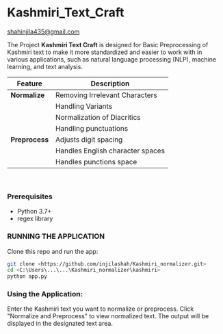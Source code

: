 # Kashmiri_Text_Craft


shahinjila435@gmail.com


The Project **Kashmiri Text Craft** is  designed for Basic Preprocessing of Kashmiri text to make it more standardized and easier to work with in various applications, such as natural language processing (NLP), machine learning, and text analysis. 




|    Feature    | Description                      |
|---------------|----------------------------------|
| **Normalize** | Removing Irrelevant Characters   |
|               | Handling Variants                |
|               | Normalization of Diacritics      |
|               | Handling punctuations|           |
| **Preprocess**| Adjusts digit spacing            |                    
|               | Handles English character spaces |
|               | Handles punctions space          |

<br>

### Prerequisites

- Python 3.7+
- regex library 

### RUNNING THE APPLICATION 
Clone this   repo  and run the app:
```bash
git clone <https://github.com/injilashah/Kashmiri_normalizer.git>
cd <C:\Users\...\...\Kashmiri_normalizer\kashmiri>
python app.py
```

### Using the Application:
Enter the Kashmiri text you want to normalize or preprocess.
Click "Normalize and Preprocess" to view normalized text.
The  output will be displayed  in the designated text area.










